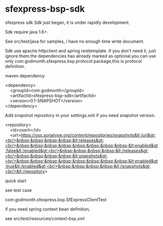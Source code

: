 # sfexpress-bsp-sdk
sfexpress sdk
Sdk just began, it is under rapidly development.

Sdk require java 1.6+.

See src/test/java for samples, i have no enough time write document.

Sdk use apache httpclient and spring resttemplate. if you don't need it, just ignore them.the dependencies has already marked as optional.you can use only com.godmonth.sfexpress.bsp.protocol package,this is protocol definition.

maven dependency

&lt;dependency&gt;<br/>&nbsp;&nbsp;&nbsp;&nbsp;&lt;groupId&gt;com.godmonth&lt;/groupId&gt;<br/>&nbsp;&nbsp;&nbsp;&nbsp;&lt;artifactId&gt;sfexpress-bsp-sdk&lt;/artifactId&gt;<br/>&nbsp;&nbsp;&nbsp;&nbsp;&lt;version&gt;0.1-SNAPSHOT&lt;/version&gt;<br/>&lt;/dependency&gt;

Add snapshot repository in your settings.xml if you need snapshot version.

&lt;repository&gt;<br/>&nbsp;&nbsp;&nbsp;&nbsp;&lt;id&gt;ossrh&lt;/id&gt;<br/>&nbsp;&nbsp;&nbsp;&nbsp;&lt;url&gt;https://oss.sonatype.org/content/repositories/snapshots&lt;/url&gt;<br/>&nbsp;&nbsp;&nbsp;&nbsp;&lt;releases&gt;<br/>&nbsp;&nbsp;&nbsp;&nbsp;&nbsp;&nbsp;&nbsp;&nbsp;&lt;enabled&gt;false&lt;/enabled&gt;<br/>&nbsp;&nbsp;&nbsp;&nbsp;&lt;/releases&gt;<br/>&nbsp;&nbsp;&nbsp;&nbsp;&lt;snapshots&gt;<br/>&nbsp;&nbsp;&nbsp;&nbsp;&nbsp;&nbsp;&nbsp;&nbsp;&lt;enabled&gt;true&lt;/enabled&gt;<br/>&nbsp;&nbsp;&nbsp;&nbsp;&lt;/snapshots&gt;<br/>&lt;/repository&gt;

quick start

see test case 

com.godmonth.sfexpress.bsp.SfExpressClientTest

if you need spring context bean definition,

see src/test/resources/context-bsp.xml


